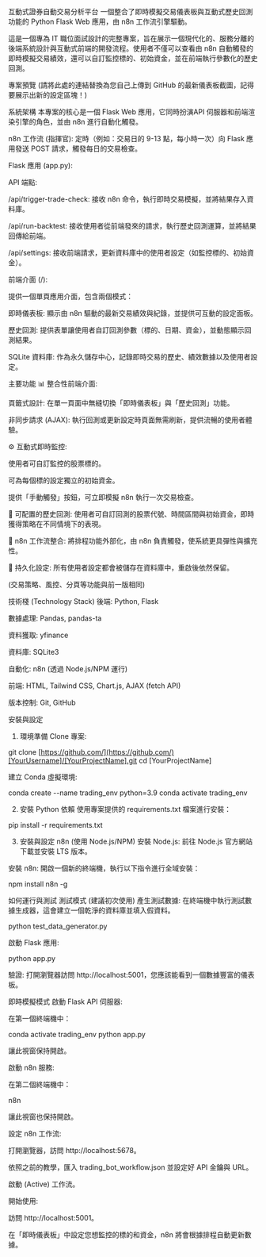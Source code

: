 互動式證券自動交易分析平台
一個整合了即時模擬交易儀表板與互動式歷史回測功能的 Python Flask Web 應用，由 n8n 工作流引擎驅動。

這是一個專為 IT 職位面試設計的完整專案，旨在展示一個現代化的、服務分離的後端系統設計與互動式前端的開發流程。使用者不僅可以查看由 n8n 自動觸發的即時模擬交易績效，還可以自訂監控標的、初始資金，並在前端執行參數化的歷史回測。

專案預覽
(請將此處的連結替換為您自己上傳到 GitHub 的最新儀表板截圖，記得要展示出新的設定區塊！)

系統架構
本專案的核心是一個 Flask Web 應用，它同時扮演API 伺服器和前端渲染引擎的角色，並由 n8n 進行自動化觸發。

n8n 工作流 (指揮官): 定時（例如：交易日的 9-13 點，每小時一次）向 Flask 應用發送 POST 請求，觸發每日的交易檢查。

Flask 應用 (app.py):

API 端點:

/api/trigger-trade-check: 接收 n8n 命令，執行即時交易模擬，並將結果存入資料庫。

/api/run-backtest: 接收使用者從前端發來的請求，執行歷史回測運算，並將結果回傳給前端。

/api/settings: 接收前端請求，更新資料庫中的使用者設定（如監控標的、初始資金）。

前端介面 (/):

提供一個單頁應用介面，包含兩個模式：

即時儀表板: 顯示由 n8n 驅動的最新交易績效與紀錄，並提供可互動的設定面板。

歷史回測: 提供表單讓使用者自訂回測參數（標的、日期、資金），並動態顯示回測結果。

SQLite 資料庫: 作為永久儲存中心，記錄即時交易的歷史、績效數據以及使用者設定。

主要功能
📊 整合性前端介面:

頁籤式設計: 在單一頁面中無縫切換「即時儀表板」與「歷史回測」功能。

非同步請求 (AJAX): 執行回測或更新設定時頁面無需刷新，提供流暢的使用者體驗。

⚙️ 互動式即時監控:

使用者可自訂監控的股票標的。

可為每個標的設定獨立的初始資金。

提供「手動觸發」按鈕，可立即模擬 n8n 執行一次交易檢查。

🤖 可配置的歷史回測: 使用者可自訂回測的股票代號、時間區間與初始資金，即時獲得策略在不同情境下的表現。

🚀 n8n 工作流整合: 將排程功能外部化，由 n8n 負責觸發，使系統更具彈性與擴充性。

📝 持久化設定: 所有使用者設定都會被儲存在資料庫中，重啟後依然保留。

(交易策略、風控、分頁等功能與前一版相同)

技術棧 (Technology Stack)
後端: Python, Flask

數據處理: Pandas, pandas-ta

資料獲取: yfinance

資料庫: SQLite3

自動化: n8n (透過 Node.js/NPM 運行)

前端: HTML, Tailwind CSS, Chart.js, AJAX (fetch API)

版本控制: Git, GitHub

安裝與設定
1. 環境準備
Clone 專案:

git clone [https://github.com/](https://github.com/)[YourUsername]/[YourProjectName].git
cd [YourProjectName]

建立 Conda 虛擬環境:

conda create --name trading_env python=3.9
conda activate trading_env

2. 安裝 Python 依賴
使用專案提供的 requirements.txt 檔案進行安裝：

pip install -r requirements.txt

3. 安裝與設定 n8n (使用 Node.js/NPM)
安裝 Node.js: 前往 Node.js 官方網站 下載並安裝 LTS 版本。

安裝 n8n: 開啟一個新的終端機，執行以下指令進行全域安裝：

npm install n8n -g

如何運行與測試
測試模式 (建議初次使用)
產生測試數據: 在終端機中執行測試數據生成器，這會建立一個乾淨的資料庫並填入假資料。

python test_data_generator.py

啟動 Flask 應用:

python app.py

驗證: 打開瀏覽器訪問 http://localhost:5001，您應該能看到一個數據豐富的儀表板。

即時模擬模式
啟動 Flask API 伺服器:

在第一個終端機中：

conda activate trading_env
python app.py

讓此視窗保持開啟。

啟動 n8n 服務:

在第二個終端機中：

n8n

讓此視窗也保持開啟。

設定 n8n 工作流:

打開瀏覽器，訪問 http://localhost:5678。

依照之前的教學，匯入 trading_bot_workflow.json 並設定好 API 金鑰與 URL。

啟動 (Active) 工作流。

開始使用:

訪問 http://localhost:5001。

在「即時儀表板」中設定您想監控的標的和資金，n8n 將會根據排程自動更新數據。